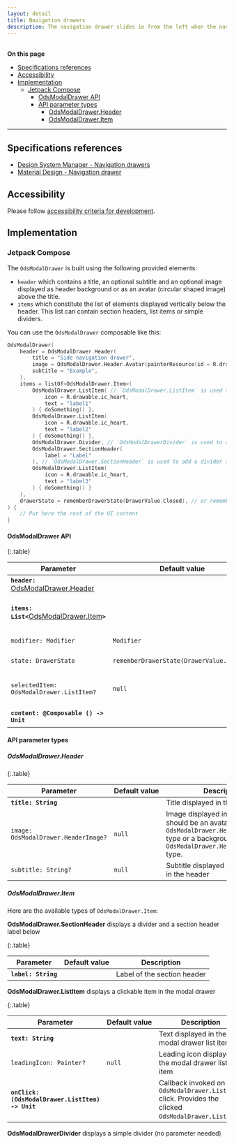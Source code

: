 ```yaml
---
layout: detail
title: Navigation drawers
description: The navigation drawer slides in from the left when the nav icon is tapped. The content should be concerned with identity and/or navigation..
---
```


<br>**On this page**

* [Specifications references](#specifications-references)
* [Accessibility](#accessibility)
* [Implementation](#implementation)
    * [Jetpack Compose](#jetpack-compose)
        * [OdsModalDrawer API](#odsmodaldrawer-api)
        * [API parameter types](#api-parameter-types)
            * [OdsModalDrawer.Header](#odsmodaldrawerheader)
            * [OdsModalDrawer.Item](#odsmodaldraweritem)

---

## Specifications references

- [Design System Manager - Navigation drawers](https://system.design.orange.com/0c1af118d/p/92bc26-navigation-drawers/b/146f55)
- [Material Design - Navigation drawer](https://m2.material.io/components/navigation-drawer)

## Accessibility

Please follow [accessibility criteria for development](https://a11y-guidelines.orange.com/en/mobile/android/development/).

## Implementation

### Jetpack Compose

The `OdsModalDrawer` is built using the following provided elements:

- `header` which contains a title, an optional subtitle and an optional image displayed as header background or as an avatar (circular shaped image) above the title.
- `items` which constitute the list of elements displayed vertically below the header. This list can contain section headers, list items or simple dividers.

You can use the `OdsModalDrawer` composable like this:

```kotlin
OdsModalDrawer(
    header = OdsModalDrawer.Header(
        title = "Side navigation drawer",
        image = OdsModalDrawer.Header.Avatar(painterResource(id = R.drawable.placeholder), ""),
        subtitle = "Example",
    ),
    items = listOf<OdsModalDrawer.Item>(
        OdsModalDrawer.ListItem( // `OdsModalDrawer.ListItem` is used to specified an item of the list
            icon = R.drawable.ic_heart,
            text = "label1"
        ) { doSomething() },
        OdsModalDrawer.ListItem(
            icon = R.drawable.ic_heart,
            text = "label2"
        ) { doSomething() },
        OdsModalDrawer.Divider, // `OdsModalDrawerDivider` is used to add a divider in a specific level of the list
        OdsModalDrawer.SectionHeader(
            label = "Label"
        ), // `OdsModalDrawer.SectionHeader` is used to add a divider and the text above the divider
        OdsModalDrawer.ListItem(
            icon = R.drawable.ic_heart,
            text = "label3"
        ) { doSomething() }
    ),
    drawerState = rememberDrawerState(DrawerValue.Closed), // or rememberDrawerState(DrawerValue.Open)
) {
    // Put here the rest of the UI content
}
```

#### OdsModalDrawer API

<div class="table-responsive" markdown="1">

{:.table}

| Parameter                                                                 | Default&nbsp;value                        | Description                                                                 |
|---------------------------------------------------------------------------|-------------------------------------------|-----------------------------------------------------------------------------|
| <b>`header: `</b>[OdsModalDrawer.Header](#odsmodaldrawerheader)           |                                           | Content descriptor of the drawer header                                     |
| <b>`items: List<`</b>[OdsModalDrawer.Item](#odsmodaldraweritem)<b>`>`</b> |                                           | List of `OdsModalDrawer.Item` displayed in a column inside the modal drawer |
| `modifier: Modifier`                                                      | `Modifier`                                | `Modifier` applied to the modal drawer                                      |
| `state: DrawerState`                                                      | `rememberDrawerState(DrawerValue.Closed)` | State of the modal drawer                                                   |
| `selectedItem: OdsModalDrawer.ListItem?`                                  | `null`                                    | Selected `OdsModalDrawer.ListItem` that appears in selected state           |
| <b>`content: @Composable () -> Unit`</b>                                  |                                           | Content of the rest of the UI                                               |

</div>

#### API parameter types

##### OdsModalDrawer.Header

<div class="table-responsive" markdown="1">

{:.table}

| Parameter                            | Default&nbsp;value | Description                                                                                                                                                          |
|--------------------------------------|--------------------|----------------------------------------------------------------------------------------------------------------------------------------------------------------------|
| <b>`title: String`</b>               |                    | Title displayed in the header                                                                                                                                        |
| `image: OdsModalDrawer.HeaderImage?` | `null`             | Image displayed in the header. It should be an avatar image of `OdsModalDrawer.Header.Avatar` type or a background image of `OdsModalDrawer.Header.Background` type. |
| `subtitle: String?`                  | `null`             | Subtitle displayed below the `title` in the header                                                                                                                   |

</div>

##### OdsModalDrawer.Item

Here are the available types of `OdsModalDrawer.Item`:

**OdsModalDrawer.SectionHeader** displays a divider and a section header label below

<div class="table-responsive" markdown="1">

{:.table}

| Parameter              | Default&nbsp;value | Description                 |
|------------------------|--------------------|-----------------------------|
| <b>`label: String`</b> |                    | Label of the section header |

</div>

**OdsModalDrawer.ListItem** displays a clickable item in the modal drawer

<div class="table-responsive" markdown="1">

{:.table}

| Parameter                                           | Default&nbsp;value | Description                                                                                             |
|-----------------------------------------------------|--------------------|---------------------------------------------------------------------------------------------------------|
| <b>`text: String`</b>                               |                    | Text displayed in the modal drawer list item                                                            |
| `leadingIcon: Painter?`                             | `null`             | Leading icon displayed in the modal drawer list item                                                    |
| <b>`onClick: (OdsModalDrawer.ListItem) -> Unit`</b> |                    | Callback invoked on an `OdsModalDrawer.ListItem` click. Provides the clicked `OdsModalDrawer.ListItem`. |

</div>

**OdsModalDrawerDivider** displays a simple divider (no parameter needed)
